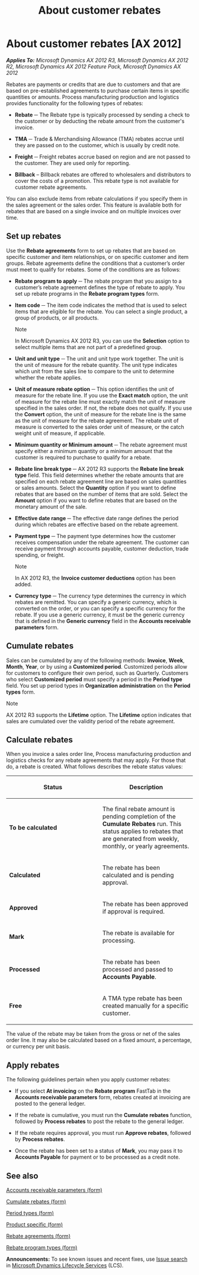 ﻿---
title: About customer rebates
TOCTitle: About customer rebates
ms:assetid: 560f258a-e4cf-4fe8-8002-9c2adca36582
ms:mtpsurl: https://technet.microsoft.com/en-us/library/Hh208964(v=AX.60)
ms:contentKeyID: 36057320
ms.date: 04/18/2014
mtps_version: v=AX.60
f1_keywords:
- customer rebate
- customer rebates
- rebates
---

# About customer rebates [AX 2012]


_**Applies To:** Microsoft Dynamics AX 2012 R3, Microsoft Dynamics AX 2012 R2, Microsoft Dynamics AX 2012 Feature Pack, Microsoft Dynamics AX 2012_

Rebates are payments or credits that are due to customers and that are based on pre-established agreements to purchase certain items in specific quantities or amounts. Process manufacturing production and logistics provides functionality for the following types of rebates:

  - **Rebate** ─ The Rebate type is typically processed by sending a check to the customer or by deducting the rebate amount from the customer's invoice.

  - **TMA** ─ Trade & Merchandising Allowance (TMA) rebates accrue until they are passed on to the customer, which is usually by credit note. 

  - **Freight** ─ Freight rebates accrue based on region and are not passed to the customer. They are used only for reporting.

  - **Billback** – Billback rebates are offered to wholesalers and distributors to cover the costs of a promotion. This rebate type is not available for customer rebate agreements.

You can also exclude items from rebate calculations if you specify them in the sales agreement or the sales order. This feature is available both for rebates that are based on a single invoice and on multiple invoices over time.

## Set up rebates

Use the **Rebate agreements** form to set up rebates that are based on specific customer and item relationships, or on specific customer and item groups. Rebate agreements define the conditions that a customer’s order must meet to qualify for rebates. Some of the conditions are as follows:

  - **Rebate program to apply** ─ The rebate program that you assign to a customer’s rebate agreement defines the type of rebate to apply. You set up rebate programs in the **Rebate program types** form.

  - **Item code** ─ The item code indicates the method that is used to select items that are eligible for the rebate. You can select a single product, a group of products, or all products.
    

    > [!NOTE]
    > <P>In Microsoft Dynamics AX 2012 R3, you can use the <STRONG>Selection</STRONG> option to select multiple items that are not part of a predefined group.</P>



  - **Unit and unit type** ─ The unit and unit type work together. The unit is the unit of measure for the rebate quantity. The unit type indicates which unit from the sales line to compare to the unit to determine whether the rebate applies.

  - **Unit of measure rebate option** ─ This option identifies the unit of measure for the rebate line. If you use the **Exact match** option, the unit of measure for the rebate line must exactly match the unit of measure specified in the sales order. If not, the rebate does not qualify. If you use the **Convert** option, the unit of measure for the rebate line is the same as the unit of measure for the rebate agreement. The rebate unit of measure is converted to the sales order unit of measure, or the catch weight unit of measure, if applicable.

  - **Minimum quantity or Minimum amount** ─ The rebate agreement must specify either a minimum quantity or a minimum amount that the customer is required to purchase to qualify for a rebate.

  - **Rebate line break type** ─ AX 2012 R3 supports the **Rebate line break type** field. This field determines whether the rebate amounts that are specified on each rebate agreement line are based on sales quantities or sales amounts. Select the **Quantity** option if you want to define rebates that are based on the number of items that are sold. Select the **Amount** option if you want to define rebates that are based on the monetary amount of the sale.

  -  **Effective date range** ─ The effective date range defines the period during which rebates are effective based on the rebate agreement.

  - **Payment type** ─ The payment type determines how the customer receives compensation under the rebate agreement. The customer can receive payment through accounts payable, customer deduction, trade spending, or freight.
    

    > [!NOTE]
    > <P>In AX 2012 R3, the <STRONG>Invoice customer deductions</STRONG> option has been added.</P>



  - **Currency type** ─ The currency type determines the currency in which rebates are remitted. You can specify a generic currency, which is converted on the order, or you can specify a specific currency for the rebate. If you use a generic currency, it must be the generic currency that is defined in the **Generic currency** field in the **Accounts receivable parameters** form.

## Cumulate rebates

Sales can be cumulated by any of the following methods: **Invoice**, **Week**, **Month**, **Year**, or by using a **Customized period**. Customized periods allow for customers to configure their own period, such as Quarterly. Customers who select **Customized period** must specify a period in the **Period type** field. You set up period types in **Organization administration** on the **Period types** form.


> [!NOTE]
> <P>AX 2012 R3 supports the <STRONG>Lifetime</STRONG> option. The <STRONG>Lifetime</STRONG> option indicates that sales are cumulated over the validity period of the rebate agreement.</P>



## Calculate rebates

When you invoice a sales order line, Process manufacturing production and logistics checks for any rebate agreements that may apply. For those that do, a rebate is created. What follows describes the rebate status values:

<table>
<colgroup>
<col style="width: 50%" />
<col style="width: 50%" />
</colgroup>
<thead>
<tr class="header">
<th><p>Status</p></th>
<th><p>Description</p></th>
</tr>
</thead>
<tbody>
<tr class="odd">
<td><p><strong>To be calculated</strong></p></td>
<td><p>The final rebate amount is pending completion of the <strong>Cumulate Rebates</strong> run. This status applies to rebates that are generated from weekly, monthly, or yearly agreements.</p></td>
</tr>
<tr class="even">
<td><p><strong>Calculated</strong></p></td>
<td><p>The rebate has been calculated and is pending approval.</p></td>
</tr>
<tr class="odd">
<td><p><strong>Approved</strong></p></td>
<td><p>The rebate has been approved if approval is required.</p></td>
</tr>
<tr class="even">
<td><p><strong>Mark</strong></p></td>
<td><p>The rebate is available for processing.</p></td>
</tr>
<tr class="odd">
<td><p><strong>Processed</strong></p></td>
<td><p>The rebate has been processed and passed to <strong>Accounts Payable</strong>.</p></td>
</tr>
<tr class="even">
<td><p><strong>Free</strong></p></td>
<td><p>A TMA type rebate has been created manually for a specific customer.</p></td>
</tr>
</tbody>
</table>


The value of the rebate may be taken from the gross or net of the sales order line. It may also be calculated based on a fixed amount, a percentage, or currency per unit basis.

## Apply rebates

The following guidelines pertain when you apply customer rebates:

  - If you select **At invoicing** on the **Rebate program** FastTab in the **Accounts receivable parameters** form, rebates created at invoicing are posted to the general ledger.

  - If the rebate is cumulative, you must run the **Cumulate rebates** function, followed by **Process rebates** to post the rebate to the general ledger.

  - If the rebate requires approval, you must run **Approve rebates**, followed by **Process rebates**.

  - Once the rebate has been set to a status of **Mark**, you may pass it to **Accounts Payable** for payment or to be processed as a credit note.

## See also

[Accounts receivable parameters (form)](https://technet.microsoft.com/en-us/library/aa576993\(v=ax.60\))

[Cumulate rebates (form)](https://technet.microsoft.com/en-us/library/hh328729\(v=ax.60\))

[Period types (form)](https://technet.microsoft.com/en-us/library/aa586707\(v=ax.60\))

[Product specific (form)](https://technet.microsoft.com/en-us/library/hh227369\(v=ax.60\))

[Rebate agreements (form)](https://technet.microsoft.com/en-us/library/hh328681\(v=ax.60\))

[Rebate program types (form)](https://technet.microsoft.com/en-us/library/hh352270\(v=ax.60\))

  
**Announcements:** To see known issues and recent fixes, use [Issue search](http://go.microsoft.com/fwlink/?linkid=389258) in [Microsoft Dynamics Lifecycle Services](http://go.microsoft.com/fwlink/?linkid=306505) (LCS).

